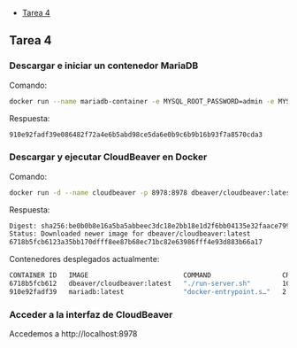 - [Tarea 4](#tarea-4)

## Tarea 4
### Descargar e iniciar un contenedor MariaDB
Comando:
```bash
docker run --name mariadb-container -e MYSQL_ROOT_PASSWORD=admin -e MYSQL_DATABASE=exampledb -p 3306:3306 -d mariadb:latest
```
Respuesta:
```bash
910e92fadf39e086482f72a4e6b5abd98ce5da6e0b9c6b9b16b93f7a8570cda3
```
### Descargar y ejecutar CloudBeaver en Docker
Comando:
```bash
docker run -d --name cloudbeaver -p 8978:8978 dbeaver/cloudbeaver:latest
```
Respuesta:
```bash
Digest: sha256:be0b0b8e16a5ba5abbeec3dc18e2bb18e1d2f6bb04135e32faace799a78b17c4
Status: Downloaded newer image for dbeaver/cloudbeaver:latest
6718b5fcb6123a35bb170dfff8ee87b68ec71bc82e63986fff4e93d883b66a17
```

Contenedores desplegados actualmente:
```bash
CONTAINER ID   IMAGE                        COMMAND                  CREATED          STATUS         PORTS                                       NAMES
6718b5fcb612   dbeaver/cloudbeaver:latest   "./run-server.sh"        10 seconds ago   Up 8 seconds   0.0.0.0:8978->8978/tcp, :::8978->8978/tcp   cloudbeaver
910e92fadf39   mariadb:latest               "docker-entrypoint.s…"   2 minutes ago    Up 2 minutes   0.0.0.0:3306->3306/tcp, :::3306->3306/tcp   mariadb-container
```

### Acceder a la interfaz de CloudBeaver
Accedemos a http://localhost:8978

